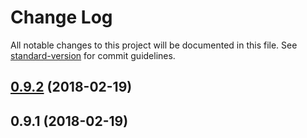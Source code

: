 # Change Log

All notable changes to this project will be documented in this file. See [standard-version](https://github.com/conventional-changelog/standard-version) for commit guidelines.

<a name="0.9.2"></a>
## [0.9.2](https://github.com/ojkelly/wedgetail/compare/v0.9.1...v0.9.2) (2018-02-19)



<a name="0.9.1"></a>
## 0.9.1 (2018-02-19)
